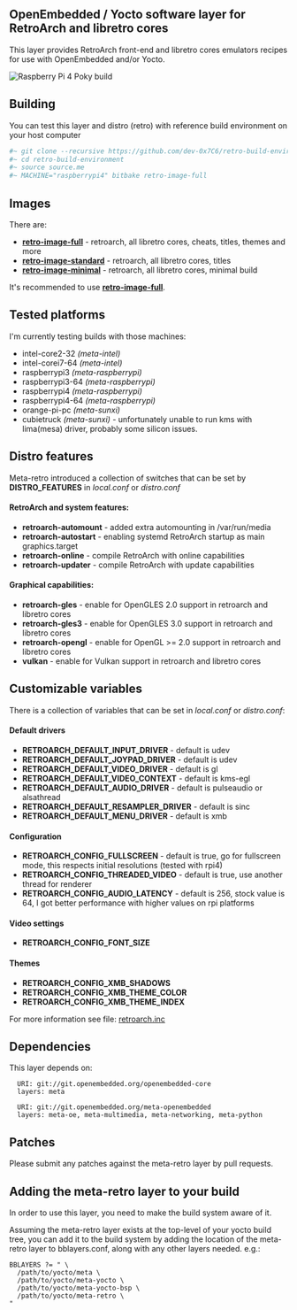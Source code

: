 ## OpenEmbedded / Yocto software layer for RetroArch and libretro cores

This layer provides RetroArch front-end and libretro cores emulators
recipes for use with OpenEmbedded and/or Yocto.

![Raspberry Pi 4 Poky build](https://devwork.space/wp-content/uploads/2020/01/IMG_20200108_205652-scaled.jpg)

## Building

You can test this layer and distro (retro) with reference build environment on your host computer

```sh
#~ git clone --recursive https://github.com/dev-0x7C6/retro-build-environment.git
#~ cd retro-build-environment
#~ source source.me
#~ MACHINE="raspberrypi4" bitbake retro-image-full
```

## Images

There are:
* **[retro-image-full](recipes-core/images/retro-image-full.bb)** - retroarch, all libretro cores, cheats, titles, themes and more
* **[retro-image-standard](recipes-core/images/retro-image-standard.bb)** - retroarch, all libretro cores, titles
* **[retro-image-minimal](recipes-core/images/retro-image-minimal.bb)** - retroarch, all libretro cores, minimal build 

It's recommended to use **[retro-image-full](recipes-core/images/retro-image-full.bb)**.

## Tested platforms

I'm currently testing builds with those machines: 
* intel-core2-32 *(meta-intel)*
* intel-corei7-64 *(meta-intel)*
* raspberrypi3 *(meta-raspberrypi)*
* raspberrypi3-64 *(meta-raspberrypi)*
* raspberrypi4 *(meta-raspberrypi)*
* raspberrypi4-64 *(meta-raspberrypi)*
* orange-pi-pc *(meta-sunxi)*
* cubietruck *(meta-sunxi)* - unfortunately unable to run kms with lima(mesa) driver, probably some silicon issues.

## Distro features

Meta-retro introduced a collection of switches that can be set by **DISTRO_FEATURES** in *local.conf* or *distro.conf*

#### RetroArch and system features:

* **retroarch-automount** - added extra automounting in /var/run/media
* **retroarch-autostart** - enabling systemd RetroArch startup as main graphics.target
* **retroarch-online** - compile RetroArch with online capabilities
* **retroarch-updater** - compile RetroArch with update capabilities

#### Graphical capabilities:
* **retroarch-gles** - enable for OpenGLES 2.0 support in retroarch and libretro cores
* **retroarch-gles3** - enable for OpenGLES 3.0 support in retroarch and libretro cores
* **retroarch-opengl** - enable for OpenGL >= 2.0 support in retroarch and libretro cores
* **vulkan** - enable for Vulkan support in retroarch and libretro cores

## Customizable variables

There is a collection of variables that can be set in *local.conf* or *distro.conf*:

#### Default drivers
* **RETROARCH_DEFAULT_INPUT_DRIVER** - default is udev
* **RETROARCH_DEFAULT_JOYPAD_DRIVER** - default is udev
* **RETROARCH_DEFAULT_VIDEO_DRIVER** - default is gl
* **RETROARCH_DEFAULT_VIDEO_CONTEXT** - default is kms-egl
* **RETROARCH_DEFAULT_AUDIO_DRIVER** - default is pulseaudio or alsathread
* **RETROARCH_DEFAULT_RESAMPLER_DRIVER** - default is sinc
* **RETROARCH_DEFAULT_MENU_DRIVER** - default is xmb

#### Configuration
* **RETROARCH_CONFIG_FULLSCREEN** - default is true, go for fullscreen mode, this respects initial resolutions (tested with rpi4)
* **RETROARCH_CONFIG_THREADED_VIDEO** - default is true, use another thread for renderer
* **RETROARCH_CONFIG_AUDIO_LATENCY** - default is 256, stock value is 64, I got better performance with higher values on rpi platforms

#### Video settings
* **RETROARCH_CONFIG_FONT_SIZE**

#### Themes
* **RETROARCH_CONFIG_XMB_SHADOWS**
* **RETROARCH_CONFIG_XMB_THEME_COLOR**
* **RETROARCH_CONFIG_XMB_THEME_INDEX**

For more information see file: [retroarch.inc](recipes-retroarch/retroarch/retroarch.inc)

## Dependencies
This layer depends on:
```
  URI: git://git.openembedded.org/openembedded-core
  layers: meta
  
  URI: git://git.openembedded.org/meta-openembedded
  layers: meta-oe, meta-multimedia, meta-networking, meta-python
```

## Patches

Please submit any patches against the meta-retro layer by pull requests.

## Adding the meta-retro layer to your build

In order to use this layer, you need to make the build system aware of
it.

Assuming the meta-retro layer exists at the top-level of your
yocto build tree, you can add it to the build system by adding the
location of the meta-retro layer to bblayers.conf, along with any
other layers needed. e.g.:
```
BBLAYERS ?= " \
  /path/to/yocto/meta \
  /path/to/yocto/meta-yocto \
  /path/to/yocto/meta-yocto-bsp \
  /path/to/yocto/meta-retro \
"
```
